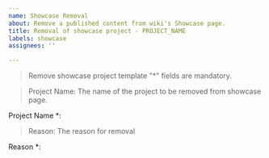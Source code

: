 ```yaml
---
name: Showcase Removal
about: Remove a published content from wiki's Showcase page.
title: Removal of showcase project - PROJECT_NAME
labels: showcase
assignees: ''

---
```


> Remove showcase project template
> "*" fields are mandatory.

> Project Name: The name of the project to be removed from showcase page. 

Project Name *:

> Reason: The reason for removal

Reason *:
